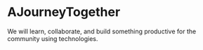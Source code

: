 # AJourneyTogether
We will learn, collaborate, and build something productive for the community using technologies. 

